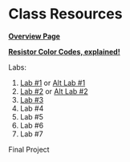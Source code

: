 # Class Resources

**[Overview Page](https://github.com/FAR-Lab/Developing-and-Designing-Interactive-Devices/wiki)**

**[Resistor Color Codes, explained!](https://www.electronics-tutorials.ws/resistor/res_2.html)**

Labs:
1. [Lab #1](https://github.com/FAR-Lab/Developing-and-Designing-Interactive-Devices/wiki/Lab-01) or [Alt Lab #1](https://github.com/FAR-Lab/Developing-and-Designing-Interactive-Devices/wiki/Alt-Lab-1.-Arduino-Deep-Dive)
1. [Lab #2](https://github.com/FAR-Lab/Developing-and-Designing-Interactive-Devices/wiki/Lab-02)  or [Alt Lab #2](https://github.com/FAR-Lab/Developing-and-Designing-Interactive-Devices/wiki/Alt-Lab-2.-DIY-Arduino)
1. [Lab #3](https://github.com/FAR-Lab/Developing-and-Designing-Interactive-Devices/wiki/Lab-03)
1. Lab #4
1. Lab #5
1. Lab #6
1. Lab #7

Final Project